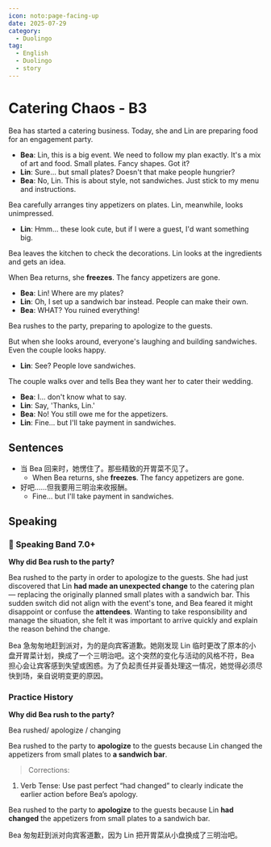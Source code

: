 ```yaml
---
icon: noto:page-facing-up
date: 2025-07-29
category:
  - Duolingo
tag:
  - English
  - Duolingo
  - story
---
```


# Catering Chaos - B3

Bea has started a catering business. Today, she and Lin are preparing food for an engagement party.

- **Bea**: Lin, this is a big event. We need to follow my plan exactly. It's a mix of art and food. Small plates. Fancy shapes. Got it?
- **Lin**: Sure… but small plates? Doesn't that make people hungrier?
- **Bea**: No, Lin. This is about style, not sandwiches. Just stick to my menu and instructions.

Bea carefully arranges tiny appetizers on plates. Lin, meanwhile, looks unimpressed.

- **Lin**: Hmm… these look cute, but if I were a guest, I'd want something big.

Bea leaves the kitchen to check the decorations. Lin looks at the ingredients and gets an idea.

When Bea returns, she **freezes**. The fancy appetizers are gone.

- **Bea**: Lin! Where are my plates?
- **Lin**: Oh, I set up a sandwich bar instead. People can make their own.
- **Bea**: WHAT? You ruined everything!

Bea rushes to the party, preparing to apologize to the guests.

But when she looks around, everyone's laughing and building sandwiches. Even the couple looks happy.

- **Lin**: See? People love sandwiches.

The couple walks over and tells Bea they want her to cater their wedding.

- **Bea**: I… don't know what to say.
- **Lin**: Say, 'Thanks, Lin.'
- **Bea**: No! You still owe me for the appetizers.
- **Lin**: Fine… but I'll take payment in sandwiches.

## Sentences

- 当 Bea 回来时，她愣住了。那些精致的开胃菜不见了。
  - When Bea returns, she **freezes**. The fancy appetizers are gone.
- 好吧……但我要用三明治来收报酬。
  - Fine… but I'll take payment in sandwiches.

## Speaking

### 🌟 Speaking Band 7.0+

**Why did Bea rush to the party?**

Bea rushed to the party in order to apologize to the guests. She had just discovered that Lin **had made an unexpected change** to the catering plan — replacing the originally planned small plates with a sandwich bar. This sudden switch did not align with the event's tone, and Bea feared it might disappoint or confuse the **attendees**. Wanting to take responsibility and manage the situation, she felt it was important to arrive quickly and explain the reason behind the change.

Bea 急匆匆地赶到派对，为的是向宾客道歉。她刚发现 Lin 临时更改了原本的小盘开胃菜计划，换成了一个三明治吧。这个突然的变化与活动的风格不符，Bea 担心会让宾客感到失望或困惑。为了负起责任并妥善处理这一情况，她觉得必须尽快到场，亲自说明变更的原因。

### Practice History

**Why did Bea rush to the party?**

Bea rushed/ apologize / changing

Bea rushed to the party to **apologize** to the guests because Lin changed the appetizers from small plates to **a sandwich bar**.

> Corrections:

1. Verb Tense: Use past perfect “had changed” to clearly indicate the earlier action before Bea’s apology.

Bea rushed to the party to **apologize** to the guests because Lin **had changed** the appetizers from small plates to a sandwich bar.

Bea 匆匆赶到派对向宾客道歉，因为 Lin 把开胃菜从小盘换成了三明治吧。
